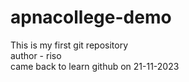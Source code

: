 # apnacollege-demo
This is my first git repository
<br>
author - riso
<br>
came back to learn github on 21-11-2023
